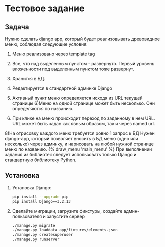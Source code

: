 # Тестовое задание

## Задача

Нужно сделать django app, который будет реализовывать древовидное меню, соблюдая следующие условия:
1) Меню реализовано через template tag

2) Все, что над выделенным пунктом - развернуто. Первый уровень вложенности под выделенным пунктом тоже развернут.

3) Хранится в БД.

4) Редактируется в стандартной админке Django

5) Активный пункт меню определяется исходя из URL текущей страницы
6)Меню на одной странице может быть несколько. Они определяются по названию.

7) При клике на меню происходит переход по заданному в нем URL. URL может быть задан как явным образом, так и через named url.

8)На отрисовку каждого меню требуется ровно 1 запрос к БД
 Нужен django-app, который позволяет вносить в БД меню (одно или несколько) через админку, и нарисовать на любой нужной странице меню по названию.
 {% draw_menu 'main_menu' %}
 При выполнении задания из библиотек следует использовать только Django и стандартную библиотеку Python.


## Установка
   
1. Установка Django:
   ```bash
   pip install --upgrade pip
   pip install Django==3.2.13
   ```
   
2. Сделайте миграции, загрузите фикстуры, создайте админ-пользователя и запустите сервер
   ```bash
   ./manage.py migrate
   ./manage.py loaddata app/fixtures/elements.json
   ./manage.py createsuperuser
   ./manage.py runserver 
   ```
